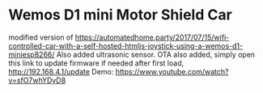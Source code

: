 # Wemos D1 mini Motor Shield Car
modified version of https://automatedhome.party/2017/07/15/wifi-controlled-car-with-a-self-hosted-htmljs-joystick-using-a-wemos-d1-miniesp8266/
Also added ultrasonic sensor. 
OTA also added,
simply open this link to update firmware if needed after first load, 
http://192.168.4.1/update
Demo: https://www.youtube.com/watch?v=sfO7whYDyD8
